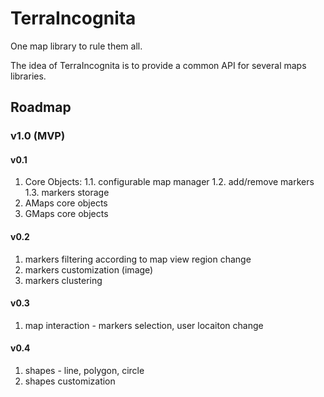 # TerraIncognita
One map library to rule them all.

The idea of TerraIncognita is to provide a common API for several maps libraries. 

## Roadmap
### v1.0 (MVP)
#### v0.1
1. Core Objects:
1.1. configurable map manager
1.2. add/remove markers
1.3. markers storage
2. AMaps core objects
3. GMaps core objects
#### v0.2
1. markers filtering according to map view region change
2. markers customization (image)
3. markers clustering
#### v0.3
1. map interaction - markers selection, user locaiton change
#### v0.4
1. shapes - line, polygon, circle
2. shapes customization
